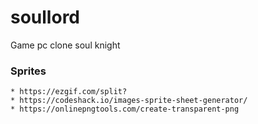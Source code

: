 # soullord
Game pc clone soul knight

### Sprites
    * https://ezgif.com/split?
    * https://codeshack.io/images-sprite-sheet-generator/
    * https://onlinepngtools.com/create-transparent-png
    
